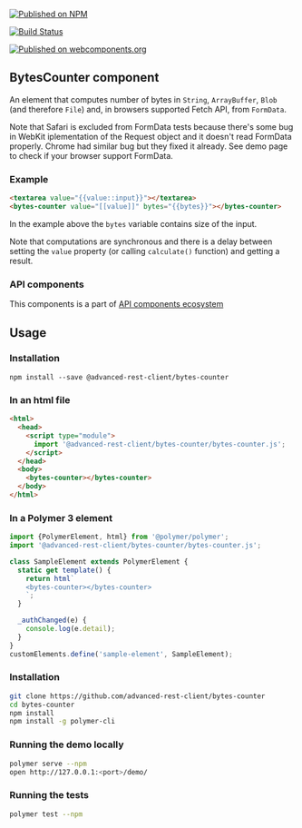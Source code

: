 [![Published on NPM](https://img.shields.io/npm/v/@advanced-rest-client/bytes-counter.svg)](https://www.npmjs.com/package/@advanced-rest-client/bytes-counter)

[![Build Status](https://travis-ci.org/advanced-rest-client/bytes-counter.svg?branch=stage)](https://travis-ci.org/advanced-rest-client/bytes-counter)

[![Published on webcomponents.org](https://img.shields.io/badge/webcomponents.org-published-blue.svg)](https://www.webcomponents.org/element/advanced-rest-client/bytes-counter)

## BytesCounter component

An element that computes number of bytes in `String`, `ArrayBuffer`, `Blob`
(and therefore `File`) and, in browsers supported Fetch API, from `FormData`.

Note that Safari is excluded from FormData tests because there's some bug in
WebKit iplementation of the Request object and it doesn't read FormData
properly. Chrome had similar bug but they fixed it already. See demo page
to check if your browser support FormData.

### Example

```html
<textarea value="{{value::input}}"></textarea>
<bytes-counter value="[[value]]" bytes="{{bytes}}"></bytes-counter>
```

In the example above the `bytes` variable contains size of the input.

Note that computations are synchronous and there is a delay between setting the
`value` property (or calling `calculate()` function) and getting a result.

### API components

This components is a part of [API components ecosystem](https://elements.advancedrestclient.com/)

## Usage

### Installation
```
npm install --save @advanced-rest-client/bytes-counter
```

### In an html file

```html
<html>
  <head>
    <script type="module">
      import '@advanced-rest-client/bytes-counter/bytes-counter.js';
    </script>
  </head>
  <body>
    <bytes-counter></bytes-counter>
  </body>
</html>
```

### In a Polymer 3 element

```js
import {PolymerElement, html} from '@polymer/polymer';
import '@advanced-rest-client/bytes-counter/bytes-counter.js';

class SampleElement extends PolymerElement {
  static get template() {
    return html`
    <bytes-counter></bytes-counter>
    `;
  }

  _authChanged(e) {
    console.log(e.detail);
  }
}
customElements.define('sample-element', SampleElement);
```

### Installation

```sh
git clone https://github.com/advanced-rest-client/bytes-counter
cd bytes-counter
npm install
npm install -g polymer-cli
```

### Running the demo locally

```sh
polymer serve --npm
open http://127.0.0.1:<port>/demo/
```

### Running the tests
```sh
polymer test --npm
```
